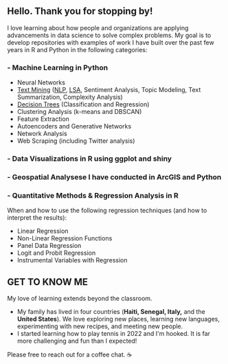 ## Hello. Thank you for stopping by!


I love learning about how people and organizations are applying advancements in data science to solve complex problems. My goal is to develop repositories with examples of work I have built over the past few years in R and Python in the following categories:

### - Machine Learning in Python
<ul>
  <li> Neural Networks
  <li> <a href="https://github.com/eburke16/Text-Mining">Text Mining</a> (<a href="https://github.com/eburke16/Text-Mining/blob/main/NLP.ipynb">NLP</a>, <a href="https://github.com/eburke16/Text-Mining/blob/main/Document%20Similarity%20Analysis.ipynb">LSA</a>, Sentiment Analysis, Topic Modeling, Text Summarization, Complexity Analysis)
  <li> <a href="https://github.com/eburke16/Decision-Trees">Decision Trees</a>  (Classification and Regression)
<li> Clustering Analysis (k-means and DBSCAN)
<li> Feature Extraction
<li> Autoencoders and Generative Networks
<li> Network Analysis
<li> Web Scraping (including Twitter analysis)
  </ul>

### - Data Visualizations in R using ggplot and shiny

### - Geospatial Analysese I have conducted in ArcGIS and Python

### - Quantitative Methods & Regression Analysis in R  
When and how to use the following regression techniques (and how to interpret the results):
  <ul>
    <li>Linear Regression
      <li>Non-Linear Regression Functions
      <li>Panel Data Regression
        <li>Logit and Probit Regression
          <li>Instrumental Variables with Regression
  </ul>
  
  
  

## GET TO KNOW ME
My love of learning extends beyond the classroom.
<ul>
  <li> My family has lived in four countries (<b>Haiti, Senegal, Italy,</b> and the <b>United States</b>).  We love exploring new places, learning new languages, experimenting with new recipes, and meeting new people.  
<li> I started learning how to play tennis in 2022 and I'm hooked.  It is far more challenging and fun than I expected!   
</ul>  
  
Please free to reach out for a coffee chat. ☕️

<!--
**Roma617/Roma617** is a ✨ _special_ ✨ repository because its `README.md` (this file) appears on your GitHub profile.

Here are some ideas to get you started:

- 🔭 I’m currently working on ...
- 🌱 I’m currently learning ...
- 👯 I’m looking to collaborate on ...
- 🤔 I’m looking for help with ...
- 💬 Ask me about ...
- 📫 How to reach me: ...
- 😄 Pronouns: ...
- ⚡ Fun fact: ...
-->
